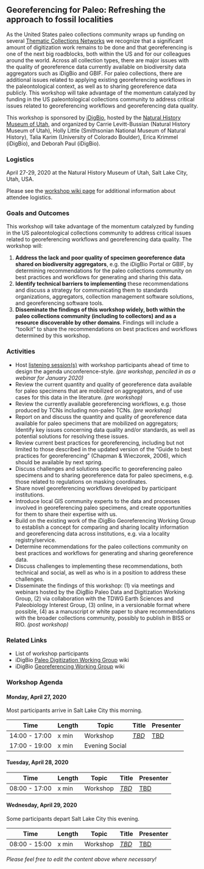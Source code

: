 ## Georeferencing for Paleo: Refreshing the approach to fossil localities

As the United States paleo collections community wraps up funding on several [Thematic Collections Networks](https://www.idigbio.org/content/thematic-collections-networks) we recognize that a significant amount of digitization work remains to be done and that georeferencing is one of the next big roadblocks, both within the US and for our colleagues around the world. Across all collection types, there are major issues with the quality of georeference data currently available on biodiversity data aggregators such as iDigBio and GBIF. For paleo collections, there are additional issues related to applying existing georeferencing workflows in the paleontological context, as well as to sharing georeference data publicly. This workshop will take advantage of the momentum catalyzed by funding in the US paleontological collections community to address critical issues related to georeferencing workflows and georeferencing data quality.

This workshop is sponsored by [iDigBio](https://www.idigbio.org/), hosted by the [Natural History Museum of Utah](https://nhmu.utah.edu/), and organized by Carrie Levitt-Bussian (Natural History Museum of Utah), Holly Little (Smithsonian National Museum of Natural History), Talia Karim (University of Colorado Boulder), Erica Krimmel (iDigBio), and Deborah Paul (iDigBio).

### Logistics

April 27-29, 2020 at the Natural History Museum of Utah, Salt Lake City, Utah, USA.

Please see the [workshop wiki page](https://www.idigbio.org/wiki/index.php/Georeferencing_for_Paleo_Workshop) for additional information about attendee logistics.

### Goals and Outcomes

This workshop will take advantage of the momentum catalyzed by funding in the US paleontological collections community to address critical issues related to georeferencing workflows and georeferencing data quality. The workshop will:
1. **Address the lack and poor quality of specimen georeference data shared on biodiversity aggregators**, e.g. the iDigBio Portal or GBIF, by determining recommendations for the paleo collections community on best practices and workflows for generating and sharing this data.
1. **Identify technical barriers to implementing** these recommendations and discuss a strategy for communicating them to standards organizations, aggregators, collection management software solutions, and georeferencing software tools.
1. **Disseminate the findings of this workshop widely, both within the paleo collections community (including to collectors) and as a resource discoverable by other domains**. Findings will include a “toolkit” to share the recommendations on best practices and workflows determined by this workshop.

### Activities
- Host [listening session(s)](georef-paleo-wkshp-2020_documents/listening-session.md) with workshop participants ahead of time to design the agenda unconference-style. _(pre workshop, penciled in as a webinar for January 2020)_
- Review the current quantity and quality of georeference data available for paleo specimens that are mobilized on aggregators, and of use cases for this data in the literature. _(pre workshop)_
- Review the currently available georeferencing workflows, e.g. those produced by TCNs including non-paleo TCNs. _(pre workshop)_
- Report on and discuss the quantity and quality of georeference data available for paleo specimens that are mobilized on aggregators; Identify key issues concerning data quality and/or standards, as well as potential solutions for resolving these issues.
- Review current best practices for georeferencing, including but not limited to those described in the updated version of the “Guide to best practices for georeferencing” (Chapman & Wieczorek, 2006), which should be available by next spring.
- Discuss challenges and solutions specific to georeferencing paleo specimens and to sharing georeference data for paleo specimens, e.g. those related to regulations on masking coordinates.
- Share novel georeferencing workflows developed by participant institutions.
- Introduce local GIS community experts to the data and processes involved in georeferencing paleo specimens, and create opportunities for them to share their expertise with us.
- Build on the existing work of the iDigBio Georeferencing Working Group to establish a concept for comparing and sharing locality information and georeferencing data across institutions, e.g. via a locality registry/service.
- Determine recommendations for the paleo collections community on best practices and workflows for generating and sharing georeference data.
- Discuss challenges to implementing these recommendations, both technical and social, as well as who is in a position to address these challenges.
- Disseminate the findings of this workshop: (1) via meetings and webinars hosted by the iDigBio Paleo Data and Digitization Working Group, (2) via collaboration with the TDWG Earth Sciences and Paleobiology Interest Group, (3) online, in a versionable format where possible, (4) as a manuscript or white paper to share recommendations with the broader collections community, possibly to publish in BISS or RIO. _(post workshop)_


### Related Links

- List of workshop participants
- iDigBio [Paleo Digitization Working Group](https://www.idigbio.org/wiki/index.php/Paleo_Digitization_Working_Group) wiki
- iDigBio [Georeferencing Working Group](https://www.idigbio.org/wiki/index.php/Georeferencing_Working_Group) wiki

### Workshop Agenda

#### Monday, April 27, 2020
Most participants arrive in Salt Lake City this morning.

| Time | Length | Topic | Title | Presenter |
| --- | --- | --- | --- | --- |
| 14:00 - 17:00 | x min | Workshop | _[TBD]()_ | [TBD]() |
| 17:00 - 19:00 | x min | Evening Social | | |

#### Tuesday, April 28, 2020

| Time | Length | Topic | Title | Presenter |
| --- | --- | --- | --- | --- |
| 08:00 - 17:00 | x min | Workshop | _[TBD]()_ | [TBD]() |

#### Wednesday, April 29, 2020
Some participants depart Salt Lake City this evening.

| Time | Length | Topic | Title | Presenter |
| --- | --- | --- | --- | --- |
| 08:00 - 15:00 | x min | Workshop | _[TBD]()_ | [TBD]() |

_Please feel free to edit the content above where necessary!_
